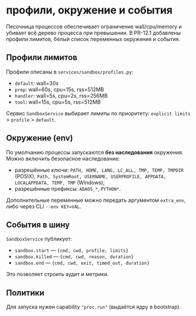 # профили, окружение и события

Песочница процессов обеспечивает ограничение wall/cpu/memory и убивает всё дерево процесса
при превышении. В PR-12.1 добавлены профили лимитов, белый список переменных окружения и события.

## Профили лимитов

Профили описаны в `services/sandbox/profiles.py`:

- `default`:  wall=30s
- `prep`:     wall=60s, cpu=15s, rss=512MB
- `handler`:  wall=5s,  cpu=2s,  rss=256MB
- `tool`:     wall=15s, cpu=5s,  rss=512MB

Сервис `SandboxService` выбирает лимиты по приоритету:
`explicit limits` > `profile` > `default`.

## Окружение (env)

По умолчанию процессы запускаются **без наследования** окружения.
Можно включить безопасное наследование:

- разрешённые ключи: `PATH, HOME, LANG, LC_ALL, TMP, TEMP, TMPDIR` (POSIX),
  `Path, SystemRoot, USERNAME, USERPROFILE, APPDATA, LOCALAPPDATA, TEMP, TMP` (Windows);
- разрешённые префиксы: `ADAOS_*`, `PYTHON*`.

Дополнительные переменные можно передать аргументом `extra_env`, либо через CLI `--env KEY=VAL`.

## События в шину

`SandboxService` публикует:

- `sandbox.start` — `{cmd, cwd, profile, limits}`
- `sandbox.killed` — `{cmd, cwd, reason, duration}`
- `sandbox.end` — `{cmd, cwd, exit, timed_out, duration}`

Это позволяет строить аудит и метрики.

## Политики

Для запуска нужен capability `"proc.run"` (выдаётся ядру в bootstrap).
